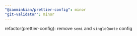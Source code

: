 ```yaml
---
"@zanminkian/prettier-config": minor
"git-validator": minor
---
```


refactor(prettier-config): remove `semi` and `singleQuote` config
